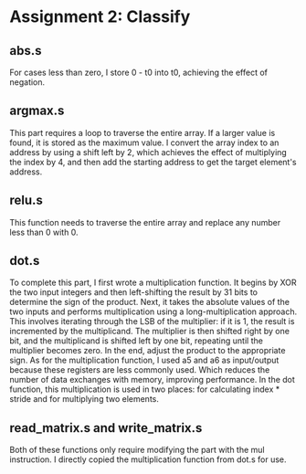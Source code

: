 # Assignment 2: Classify
## abs.s
For cases less than zero, I store 0 - t0 into t0, achieving the effect of negation.
## argmax.s
This part requires a loop to traverse the entire array. If a larger value is found, it is stored as the maximum value. I convert the array index to an address by using a shift left by 2, which achieves the effect of multiplying the index by 4, and then add the starting address to get the target element's address.
## relu.s
This function needs to traverse the entire array and replace any number less than 0 with 0.
## dot.s
To complete this part, I first wrote a multiplication function. It begins by XOR the two input integers and then left-shifting the result by 31 bits to determine the sign of the product. Next, it takes the absolute values of the two inputs and performs multiplication using a long-multiplication approach. This involves iterating through the LSB of the multiplier: if it is 1, the result is incremented by the multiplicand. The multiplier is then shifted right by one bit, and the multiplicand is shifted left by one bit, repeating until the multiplier becomes zero. In the end, adjust the product to the appropriate sign. 
As for the multiplication function, I used a5 and a6 as input/output because these registers are less commonly used. Which reduces the number of data exchanges with memory, improving performance.
In the dot function, this multiplication is used in two places: for calculating index * stride and for multiplying two elements.
## read_matrix.s and write_matrix.s
Both of these functions only require modifying the part with the mul instruction. I directly copied the multiplication function from dot.s for use.
